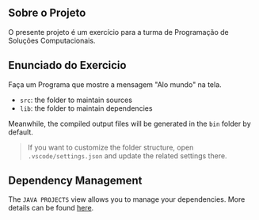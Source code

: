 ## Sobre o Projeto

O presente projeto é um exercício para a turma de Programação de Soluções Computacionais.

## Enunciado do Exercicio

Faça um Programa que mostre a mensagem "Alo mundo" na tela.

- `src`: the folder to maintain sources
- `lib`: the folder to maintain dependencies

Meanwhile, the compiled output files will be generated in the `bin` folder by default.

> If you want to customize the folder structure, open `.vscode/settings.json` and update the related settings there.

## Dependency Management

The `JAVA PROJECTS` view allows you to manage your dependencies. More details can be found [here](https://github.com/microsoft/vscode-java-dependency#manage-dependencies).
